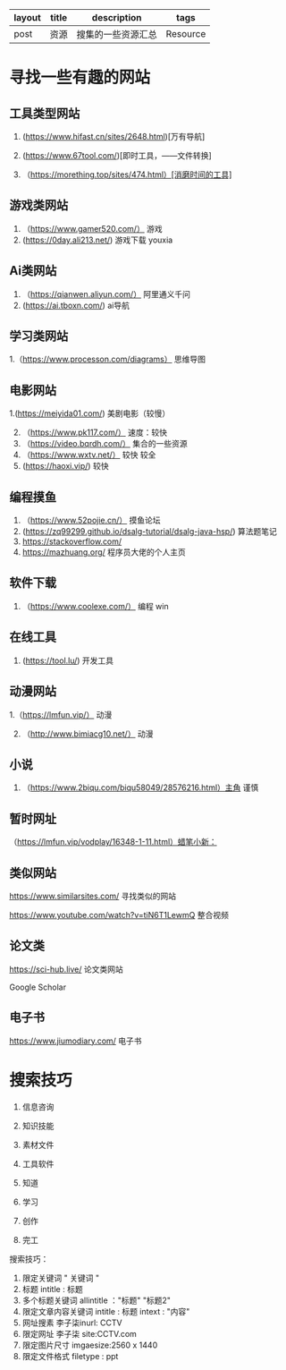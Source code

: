 | layout | title | description        | tags     |
| ------ | ----- | ------------------ | -------- |
| post   | 资源  | 搜集的一些资源汇总 | Resource |

# 寻找一些有趣的网站

## 工具类型网站

1.  (https://www.hifast.cn/sites/2648.html)[万有导航]

2. (https://www.67tool.com/)[即时工具，——文件转换]
3. （https://morething.top/sites/474.html）[消磨时间的工具]

## 游戏类网站

1. （https://www.gamer520.com/） 游戏
2. (https://0day.ali213.net/)  游戏下载 youxia

## Ai类网站

1. （https://qianwen.aliyun.com/） 阿里通义千问
2. (https://ai.tboxn.com/)  ai导航



## 学习类网站

1.（https://www.processon.com/diagrams） 思维导图

## 电影网站

1.(https://meiyida01.com/) 美剧电影（较慢）

2. （https://www.pk117.com/） 速度：较快
3. （https://video.bqrdh.com/） 集合的一些资源
4. （https://www.wxtv.net/） 较快 较全
5. (https://haoxi.vip/) 较快

## 编程摸鱼

1. （https://www.52pojie.cn/） 摸鱼论坛
2. (https://zq99299.github.io/dsalg-tutorial/dsalg-java-hsp/)  算法题笔记
3. https://stackoverflow.com/
4. https://mazhuang.org/        程序员大佬的个人主页

## 软件下载

1. （https://www.coolexe.com/） 编程 win

## 在线工具

1. (https://tool.lu/)  开发工具

## 动漫网站

1.（https://lmfun.vip/） 动漫

2. （http://www.bimiacg10.net/） 动漫

## 小说

1. （https://www.2biqu.com/biqu58049/28576216.html）主角 谨慎 

## 暂时网址

（https://lmfun.vip/vodplay/16348-1-11.html）蜡笔小新：

## 类似网站

https://www.similarsites.com/  寻找类似的网站

https://www.youtube.com/watch?v=tiN6T1LewmQ  整合视频

## 论文类

https://sci-hub.live/      论文类网站

Google Scholar



## 电子书

https://www.jiumodiary.com/  电子书   

# 搜索技巧

1. 信息咨询
2. 知识技能
3. 素材文件
4. 工具软件

1. 知道
2. 学习
3. 创作
4. 完工



搜索技巧：

1. 限定关键词                   " 关键词  "
2. 标题                               intitle :  标题
3. 多个标题关键词            allintitle ："标题"  "标题2"
4. 限定文章内容关键词     intitle :    标题  intext : "内容"
5. 网址搜素                        李子柒inurl: CCTV
6. 限定网址                        李子柒  site:CCTV.com 
7. 限定图片尺寸                imgaesize:2560 x 1440
8. 限定文件格式                filetype :  ppt

